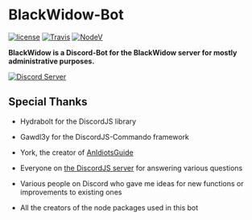 # BlackWidow-Bot

[![license](https://img.shields.io/github/license/Esskimo/BlackWidow-bot.svg?style=flat-square)](https://github.com/Esskimo/BlackWidow-Bot/blob/master/LICENSE.md) [![Travis](https://img.shields.io/travis/Favna/Discord-Self-Bot.svg?style=flat-square)](https://travis-ci.org/Favna/Discord-Self-Bot) [![NodeV](https://img.shields.io/badge/Node-v8.5.0-FF0000.svg?style=flat-square)](https://nodejs.org/en/download/current/)


**BlackWidow is a Discord-Bot for the BlackWidow server for mostly administrative purposes.**

[![Discord Server](https://discordapp.com/api/guilds/426180839831764992/widget.png?style=banner3)](https://discord.gg/YtHVskq)

## Special Thanks

- Hydrabolt for the DiscordJS library

- Gawdl3y for the DiscordJS-Commando framework

- York, the creator of [AnIdiotsGuide](https://anidiots.guide/)

- Everyone on [the DiscordJS server](https://discord.gg/bRCvFy9) for answering various questions

- Various people on Discord who gave me ideas for new functions or improvements to existing ones

- All the creators of the node packages used in this bot
